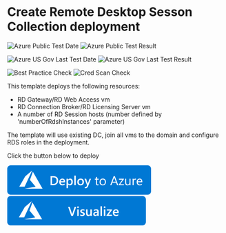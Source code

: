 # Create Remote Desktop Sesson Collection deployment

![Azure Public Test Date](https://azurequickstartsservice.blob.core.windows.net/badges/rds-deployment-existing-ad/PublicLastTestDate.svg)
![Azure Public Test Result](https://azurequickstartsservice.blob.core.windows.net/badges/rds-deployment-existing-ad/PublicDeployment.svg)

![Azure US Gov Last Test Date](https://azurequickstartsservice.blob.core.windows.net/badges/rds-deployment-existing-ad/FairfaxLastTestDate.svg)
![Azure US Gov Last Test Result](https://azurequickstartsservice.blob.core.windows.net/badges/rds-deployment-existing-ad/FairfaxDeployment.svg)

![Best Practice Check](https://azurequickstartsservice.blob.core.windows.net/badges/rds-deployment-existing-ad/BestPracticeResult.svg)
![Cred Scan Check](https://azurequickstartsservice.blob.core.windows.net/badges/rds-deployment-existing-ad/CredScanResult.svg)

This template deploys the following resources:

<ul><li>RD Gateway/RD Web Access vm</li><li>RD Connection Broker/RD Licensing Server vm</li><li>A number of RD Session hosts (number defined by 'numberOfRdshInstances' parameter)</li></ul>

The template will use existing DC, join all vms to the domain and configure RDS roles in the deployment.

Click the button below to deploy

[![Deploy To Azure](https://raw.githubusercontent.com/Azure/azure-quickstart-templates/master/1-CONTRIBUTION-GUIDE/images/deploytoazure.svg?sanitize=true)](https://portal.azure.com/#create/Microsoft.Template/uri/https%3A%2F%2Fraw.githubusercontent.com%2FAzure%2Fazure-quickstart-templates%2Fmaster%2Frds-deployment-existing-ad%2Fazuredeploy.json)  [![Visualize](https://raw.githubusercontent.com/Azure/azure-quickstart-templates/master/1-CONTRIBUTION-GUIDE/images/visualizebutton.svg?sanitize=true)](http://armviz.io/#/?load=https%3A%2F%2Fraw.githubusercontent.com%2FAzure%2Fazure-quickstart-templates%2Fmaster%2Frds-deployment-existing-ad%2Fazuredeploy.json)



